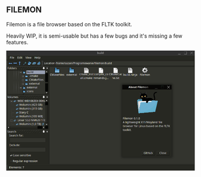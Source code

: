 ## FILEMON
Filemon is a file browser based on the FLTK toolkit.

Heavily WIP, it is semi-usable but has a few bugs and it's missing a few features.

![image](./screen.png)